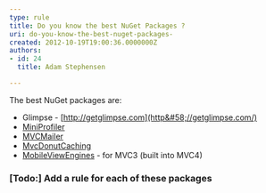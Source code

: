 ```yaml
---
type: rule
title: Do you know the best NuGet Packages ?
uri: do-you-know-the-best-nuget-packages-
created: 2012-10-19T19:00:36.0000000Z
authors:
- id: 24
  title: Adam Stephensen

---
```


The best NuGet packages are:
 
- Glimpse - [http://getglimpse.com](http&#58;//getglimpse.com/)
- [MiniProfiler](http&#58;//nuget.org/packages/miniprofiler)
- [MVCMailer](http&#58;//nuget.org/packages/mvcmailer)
- [MvcDonutCaching](http&#58;//nuget.org/packages/mvcdonutcaching)
- [MobileViewEngines](http&#58;//nuget.org/packages/MobileViewEngines) - for MVC3 (built into MVC4)


### [Todo:] Add a rule for each of these packages
